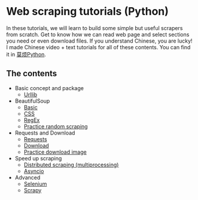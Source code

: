 <br>

# Web scraping tutorials (Python)

In these tutorials, we will learn to build some simple but useful scrapers from scratch. Get to know how we can read web page and select sections you need or even download files.
If you understand Chinese, you are lucky! I made Chinese video + text tutorials for all of these contents. You can find it in [莫烦Python](https://morvanzhou.github.io/).


## The contents

* Basic concept and package
  * [Urllib](/notebook/1-1-urllib.ipynb)
* BeautifulSoup
  * [Basic](/notebook/2-1-beautifulsoup-basic.ipynb)
  * [CSS](/notebook/2-2-beautifulsoup-css.ipynb)
  * [RegEx](/notebook/2-3-beautifulsoup-regex.ipynb)
  * [Practice random scraping](/notebook/2-4-practice-baidu-baike.ipynb)
* Requests and Download
  * [Requests](/notebook/3-1-requests.ipynb)
  * [Download](/notebook/3-2-download.ipynb)
  * [Practice download image](/notebook/3-3-practice-download-images.ipynb)
* Speed up scraping
  * [Distributed scraping (multiprocessing)](/notebook/4-1-distributed-scraping.ipynb)
  * [Asyncio](/notebook/4-2-asyncio.ipynb)
* Advanced
  * [Selenium](/notebook/5-1-selenium.ipynb)
  * [Scrapy](/notebook/5-2-scrapy.ipynb)


